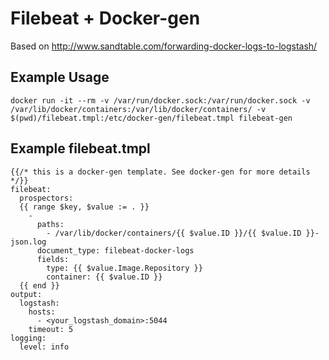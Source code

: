 # Filebeat + Docker-gen

Based on http://www.sandtable.com/forwarding-docker-logs-to-logstash/

## Example Usage

    docker run -it --rm -v /var/run/docker.sock:/var/run/docker.sock -v /var/lib/docker/containers:/var/lib/docker/containers/ -v $(pwd)/filebeat.tmpl:/etc/docker-gen/filebeat.tmpl filebeat-gen

## Example filebeat.tmpl

    {{/* this is a docker-gen template. See docker-gen for more details */}}
    filebeat:
      prospectors:
      {{ range $key, $value := . }}
        -
          paths:
            - /var/lib/docker/containers/{{ $value.ID }}/{{ $value.ID }}-json.log
          document_type: filebeat-docker-logs
          fields:
            type: {{ $value.Image.Repository }}
            container: {{ $value.ID }}
      {{ end }}
    output:
      logstash:
        hosts:
          - <your_logstash_domain>:5044
        timeout: 5
    logging:
      level: info
